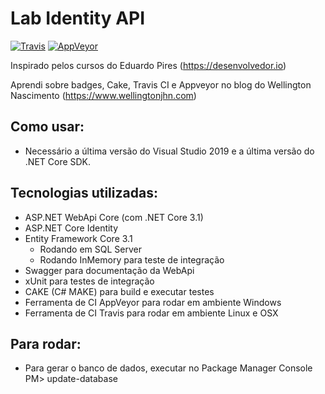 # Lab Identity API

[![Travis](https://img.shields.io/travis/com/thiagonishio/LabAspNetCoreIdentityWebApi?label=TRAVIS&logo=travis&style=for-the-badge)](https://travis-ci.org/github/thiagonishio/LabAspNetCoreIdentityWebApi)
[![AppVeyor](https://img.shields.io/appveyor/build/thiagonishio/labaspnetcoreidentitywebapi?label=AppVeyor&logo=AppVeyor&style=for-the-badge)](https://ci.appveyor.com/project/thiagonishio/labaspnetcoreidentitywebapi)

Inspirado pelos cursos do Eduardo Pires (https://desenvolvedor.io)

Aprendi sobre badges, Cake, Travis CI e Appveyor no blog do Wellington Nascimento (https://www.wellingtonjhn.com)


## Como usar:

- Necessário a última versão do Visual Studio 2019 e a última versão do .NET Core SDK.

## Tecnologias utilizadas:

- ASP.NET WebApi Core (com .NET Core 3.1)
- ASP.NET Core Identity
- Entity Framework Core 3.1
  - Rodando em SQL Server
  - Rodando InMemory para teste de integração
- Swagger para documentação da WebApi
- xUnit para testes de integração
- CAKE (C# MAKE) para build e executar testes
- Ferramenta de CI AppVeyor para rodar em ambiente Windows
- Ferramenta de CI Travis para rodar em ambiente Linux e OSX

## Para rodar:

- Para gerar o banco de dados, executar no Package Manager Console PM> update-database